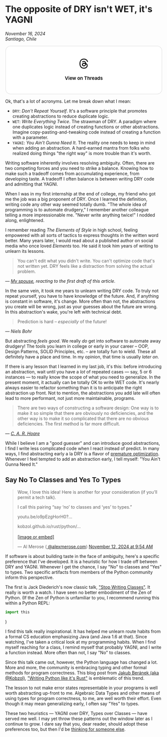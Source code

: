 # The opposite of DRY isn't WET, it's YAGNI

_November 16, 2024_ </br>
_Santiago, Chile_

<blockquote class="text-post-media" data-text-post-permalink="https://www.threads.net/@al_merose/post/C2yddc2O_oO" data-text-post-version="0" id="ig-tp-C2yddc2O_oO" style=" background:#FFF; border-width: 1px; border-style: solid; border-color: #00000026; border-radius: 16px; max-width:540px; margin: 1px; min-width:270px; padding:0; width:99.375%; width:-webkit-calc(100% - 2px); width:calc(100% - 2px);"> <a href="https://www.threads.net/@al_merose/post/C2yddc2O_oO" style=" background:#FFFFFF; line-height:0; padding:0 0; text-align:center; text-decoration:none; width:100%; font-family: -apple-system, BlinkMacSystemFont, sans-serif;" target="_blank"> <div style=" padding: 40px; display: flex; flex-direction: column; align-items: center;"><div style=" display:block; height:32px; width:32px; padding-bottom:20px;"> <svg aria-label="Threads" height="32px" role="img" viewBox="0 0 192 192" width="32px" xmlns="http://www.w3.org/2000/svg"> <path d="M141.537 88.9883C140.71 88.5919 139.87 88.2104 139.019 87.8451C137.537 60.5382 122.616 44.905 97.5619 44.745C97.4484 44.7443 97.3355 44.7443 97.222 44.7443C82.2364 44.7443 69.7731 51.1409 62.102 62.7807L75.881 72.2328C81.6116 63.5383 90.6052 61.6848 97.2286 61.6848C97.3051 61.6848 97.3819 61.6848 97.4576 61.6855C105.707 61.7381 111.932 64.1366 115.961 68.814C118.893 72.2193 120.854 76.925 121.825 82.8638C114.511 81.6207 106.601 81.2385 98.145 81.7233C74.3247 83.0954 59.0111 96.9879 60.0396 116.292C60.5615 126.084 65.4397 134.508 73.775 140.011C80.8224 144.663 89.899 146.938 99.3323 146.423C111.79 145.74 121.563 140.987 128.381 132.296C133.559 125.696 136.834 117.143 138.28 106.366C144.217 109.949 148.617 114.664 151.047 120.332C155.179 129.967 155.42 145.8 142.501 158.708C131.182 170.016 117.576 174.908 97.0135 175.059C74.2042 174.89 56.9538 167.575 45.7381 153.317C35.2355 139.966 29.8077 120.682 29.6052 96C29.8077 71.3178 35.2355 52.0336 45.7381 38.6827C56.9538 24.4249 74.2039 17.11 97.0132 16.9405C119.988 17.1113 137.539 24.4614 149.184 38.788C154.894 45.8136 159.199 54.6488 162.037 64.9503L178.184 60.6422C174.744 47.9622 169.331 37.0357 161.965 27.974C147.036 9.60668 125.202 0.195148 97.0695 0H96.9569C68.8816 0.19447 47.2921 9.6418 32.7883 28.0793C19.8819 44.4864 13.2244 67.3157 13.0007 95.9325L13 96L13.0007 96.0675C13.2244 124.684 19.8819 147.514 32.7883 163.921C47.2921 182.358 68.8816 191.806 96.9569 192H97.0695C122.03 191.827 139.624 185.292 154.118 170.811C173.081 151.866 172.51 128.119 166.26 113.541C161.776 103.087 153.227 94.5962 141.537 88.9883ZM98.4405 129.507C88.0005 130.095 77.1544 125.409 76.6196 115.372C76.2232 107.93 81.9158 99.626 99.0812 98.6368C101.047 98.5234 102.976 98.468 104.871 98.468C111.106 98.468 116.939 99.0737 122.242 100.233C120.264 124.935 108.662 128.946 98.4405 129.507Z" /></svg></div><div style=" font-size: 15px; line-height: 21px; color: #000000; font-weight: 600; "> View on Threads</div></div></a></blockquote>
<script async src="https://www.threads.net/embed.js"></script>

Ok, that's a lot of acronyms. Let me break down what I mean:

- `DRY`: _Don't Repeat Yourself_. It's a software principle that promotes creating abstractions to reduce duplicate
  logic.
- `WET`: _Write Everything Twice_. The strawman of DRY. A paradigm where one duplicates logic instead
  of creating functions or other abstractions. Imagine copy-pasting-and-tweaking code instead of creating a function
  with a parameter.
- `YAGNI`: _You Ain't Gunna Need It_. The reality one needs to keep in mind when adding an abstraction. A hard-earned
  mantra from folks who realized doing things "the right way" is more trouble than it's worth.

Writing software inherently involves resolving ambiguity. Often, there are two competing forces and you need to strike
a balance. Knowing how to make such a tradeoff comes from accumulating experience, from developing taste. A tradeoff
I often balance is between writing DRY code and admitting that YAGNI.

When I was in my first internship at the end of college, my friend who got me the job was a big proponent of DRY. Once
I learned the definition, writing code any other way seemed totally dumb. "The whole idea of programming is
to automate drudgery," I remember another colleague telling a more impressionable me. "Never write anything twice!" I
nodded along, enlightened.

I remember reading _The Elements of Style_ in high school, feeling empowered with all sorts of tactics to express
thoughts in the written word better. Many years later, I would read about a published author on social media who
once loved _Elements_ too. He said it took him years of writing to unlearn its lessons.

> You can't edit what you didn't write. You can't optimize code that's not written yet. DRY feels like a distraction
> from solving the actual problem.

— _[My spouse](https://camille.merose.com/), reacting to the first draft of this article._

In the same vein, it took me years to unlearn writing DRY code. To truly not repeat yourself, you have to
have knowledge of the future. And, if anything is constant in software, it's change. More often than not, the
abstractions you create will be wrong, just as your guesses about the future are wrong. In this abstraction's wake,
you're left with technical debt.

> Prediction is hard – _especially_ of the future!

— _Niels Bohr_

But abstracting _feels good_. We really _do_ get into software to automate away drudgery! The tools you learn in
college or early in your career – OOP, Design Patterns, SOLID Principles, etc. – are totally fun to wield. These all
definitely have a place and time. In my opinion, that time is usually _later on_.

If there is any lesson that I learned in my last job, it's this: before introducing an abstraction, wait until you have
a _lot_ of repeated cases — say, 5 or 6 instances — to really know the scope of what you need to generalize.
In the present moment, it actually can be totally OK to write WET code. It's nearly always easier to refactor something
than it is to anticipate the right abstraction up front. Not to mention, the abstractions you add late will often lead
to more performant, not just more maintainable, programs.

> There are two ways of constructing a software design: One way is to make it so simple that there are obviously no
> deficiencies, and the other way is to make it so complicated that there are no obvious deficiencies. The first method
> is far more difficult.

—
_[C. A. R. Hoare](https://web.archive.org/web/20220428130737/https://www.cs.fsu.edu/~engelen/courses/COP4610/hoare.pdf)_

While I believe I am a "good guesser" and can introduce good abstractions, I find I write less complicated code when
I react instead of predict. In many ways, I find abstracting early a la DRY is a flavor
of [premature optimization](https://m.xkcd.com/1691/). Whenever I feel tempted to add an abstraction early, I tell
myself: "You Ain't Gunna Need It."

## Say No To Classes and Yes To Types

<blockquote class="bluesky-embed" data-bluesky-uri="at://did:plc:lozmph3nfogiyoi23m4qrxus/app.bsky.feed.post/3laquwsrytg2m" data-bluesky-cid="bafyreibslwc6xihmgjhlixhsaxfhnhtwfpthmbibvl5p7rjtbehjc73j4y"><p lang="en">Wow, I love this idea! Here is another for your consideration (if you’ll permit a tech talk). 

I call this pairing “say ‘no’ to classes and ‘yes’ to types.”

youtu.be/o9pEzgHorH0?...

kobzol.github.io/rust/python/...<br><br><a href="https://bsky.app/profile/did:plc:lozmph3nfogiyoi23m4qrxus/post/3laquwsrytg2m?ref_src=embed">[image or embed]</a></p>
&mdash; Al Merose (<a href="https://bsky.app/profile/did:plc:lozmph3nfogiyoi23m4qrxus?ref_src=embed">
@alexmerose.com</a>) <a href="https://bsky.app/profile/did:plc:lozmph3nfogiyoi23m4qrxus/post/3laquwsrytg2m?ref_src=embed">
November 12, 2024 at 9:54
AM</a></blockquote><script async src="https://embed.bsky.app/static/embed.js" charset="utf-8"></script>

If software is about building taste in the face of ambiguity, here's a specific preference that I've developed. It is a
heuristic for how I trade off between DRY and YAGNI. Whenever I get the chance, I say "No" to classes and "Yes" to
types. Two specific artifacts from members of the Python community inform this perspective.

The first is Jack Diederich's now classic talk, ["Stop Writing Classes"](https://youtu.be/o9pEzgHorH0). It really is
worth a watch. I have seen no better embodiment of the Zen of Python. (If the Zen of Python is unfamiliar to you, I
recommend running this within a Python REPL:

```python
import this
```

)

I find this talk really inspirational. It has helped me unlearn route habits from a formal CS education emphasizing
Java (and Java 1.6 at that). Since watching, I've taken a critical look at my programming habits. When I find myself
reaching for a class, I remind myself that probably YAGNI, and I write a function instead. More often than not, I say
"No" to classes.

Since this talk came out, however, the Python language has changed a lot. More and more, the community is embracing
typing and other formal methods for program correctness. This blog post from
[Jakub Beránek (aka @Kobzol)](https://kobzol.github.io/), ["Writing Python like it's Rust"](https://kobzol.github.io/rust/python/2023/05/20/writing-python-like-its-rust.html)
is emblematic of this trend.

The lesson to not make error states representable in your programs is well worth abstracting up-front to me.
Algebraic Data Types and other means of using types for program correctness, to me, are well worth their effort. Even
though it may mean generalizing early, I often say "Yes" to types.

These two heuristics — YAGNI over DRY, Types over Classes — have served me well. I may yet throw these patterns out the
window later as I continue to grow. I dare say that you, dear reader, should adopt these preferences too, but then
I'd be [thinking for someone else](/think/).

